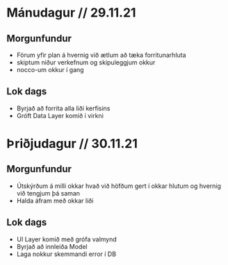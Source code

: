 # Mánudagur // 29.11.21
## Morgunfundur
- Förum yfir plan á hvernig við ætlum að tæka forritunarhluta
- skiptum niður verkefnum og skipuleggjum okkur
- nocco-um okkur í gang

## Lok dags
- Byrjað að forrita alla liði kerfisins
- Gróft Data Layer komið í virkni


# Þriðjudagur // 30.11.21
## Morgunfundur
- Útskýrðum á milli okkar hvað við höfðum gert í okkar hlutum og hvernig við tengjum þá saman
- Halda áfram með okkar liði

## Lok dags
- UI Layer komið með grófa valmynd
- Byrjað að innleiða Model
- Laga nokkur skemmandi error í DB
